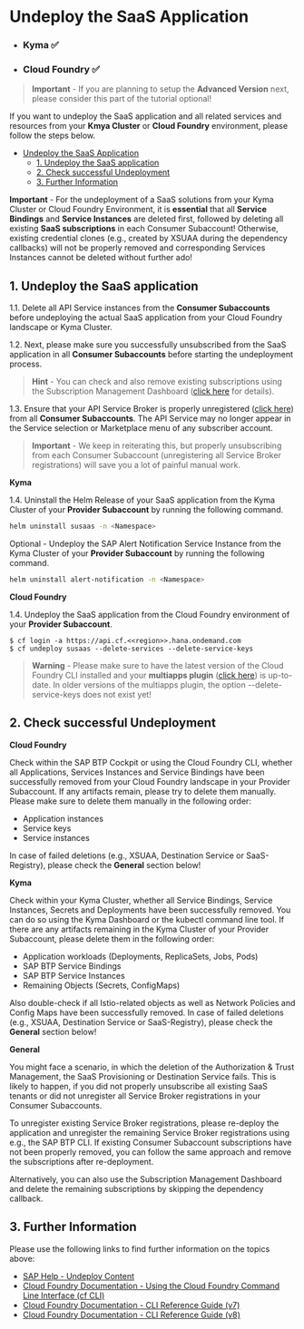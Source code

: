 # Undeploy the SaaS Application

- ### **Kyma** ✅ 
- ### **Cloud Foundry** ✅

> **Important** - If you are planning to setup the **Advanced Version** next, please consider this part of the tutorial optional!

If you want to undeploy the SaaS application and all related services and resources from your **Kmya Cluster** or **Cloud Foundry** environment, please follow the steps below. 

- [Undeploy the SaaS Application](#undeploy-the-saas-application)
  - [1. Undeploy the SaaS application](#1-undeploy-the-saas-application)
  - [2. Check successful Undeployment](#2-check-successful-undeployment)
  - [3. Further Information](#3-further-information)


**Important** - For the undeployment of a SaaS solutions from your Kyma Cluster or Cloud Foundry Environment, it is **essential** that all **Service Bindings** and **Service Instances** are deleted first, followed by deleting all existing **SaaS subscriptions** in each Consumer Subaccount! Otherwise, existing credential clones (e.g., created by XSUAA during the dependency callbacks) will not be properly removed and corresponding Services Instances cannot be deleted without further ado!


## 1. Undeploy the SaaS application

1.1. Delete all API Service instances from the **Consumer Subaccounts** before undeploying the actual SaaS application from your Cloud Foundry landscape or Kyma Cluster.

1.2. Next, please make sure you successfully unsubscribed from the SaaS application in all **Consumer Subaccounts** before starting the undeployment process. 

> **Hint** - You can check and also remove existing subscriptions using the Subscription Management Dashboard ([click here](https://help.sap.com/docs/btp/sap-business-technology-platform/using-subscription-management-dashboard) for details). 

1.3. Ensure that your API Service Broker is properly unregistered ([click here](../8-unsubscribe-consumer-subaccount/README.md#2-check-successful-unsubscription)) from all **Consumer Subaccounts**. The API Service may no longer appear in the Service selection or Marketplace menu of any subscriber account. 

> **Important** - We keep in reiterating this, but properly unsubscribing from each Consumer Subaccount (unregistering all Service Broker registrations) will save you a lot of painful manual work. 

**Kyma** 

1.4. Uninstall the Helm Release of your SaaS application from the Kyma Cluster of your **Provider Subaccount** by running the following command. 

```sh
helm uninstall susaas -n <Namespace>
```

Optional - Undeploy the SAP Alert Notification Service Instance from the Kyma Cluster of your **Provider Subaccount** by running the following command. 

```sh
helm uninstall alert-notification -n <Namespace>
```

**Cloud Foundry**

1.4. Undeploy the SaaS application from the Cloud Foundry environment of your **Provider Subaccount**. 

```
$ cf login -a https://api.cf.<<region>>.hana.ondemand.com
$ cf undeploy susaas --delete-services --delete-service-keys
```

> **Warning** - Please make sure to have the latest version of the Cloud Foundry CLI installed and your **multiapps plugin** ([click here](https://help.sap.com/docs/btp/sap-business-technology-platform/install-multiapps-cli-plugin-in-cloud-foundry-environment)) is up-to-date. In older versions of the multiapps plugin, the option --delete-service-keys does not exist yet! 


## 2. Check successful Undeployment

**Cloud Foundry**

Check within the SAP BTP Cockpit or using the Cloud Foundry CLI, whether all Applications, Services Instances and Service Bindings have been successfully removed from your Cloud Foundry landscape in your Provider Subaccount. If any artifacts remain, please try to delete them manually. Please make sure to delete them manually in the following order:

- Application instances
- Service keys
- Service instances

In case of failed deletions (e.g., XSUAA, Destination Service or SaaS-Registry), please check the **General** section below! 

**Kyma**

Check within your Kyma Cluster, whether all Service Bindings, Service Instances, Secrets and Deployments have been successfully removed. You can do so using the Kyma Dashboard or the kubectl command line tool. If there are any artifacts remaining in the Kyma Cluster of your Provider Subaccount, please delete them in the following order:

- Application workloads (Deployments, ReplicaSets, Jobs, Pods)
- SAP BTP Service Bindings
- SAP BTP Service Instances
- Remaining Objects (Secrets, ConfigMaps)

Also double-check if all Istio-related objects as well as Network Policies and Config Maps have been successfully removed. In case of failed deletions (e.g., XSUAA, Destination Service or SaaS-Registry), please check the **General** section below!  


**General**

You might face a scenario, in which the deletion of the Authorization & Trust Management, the SaaS Provisioning or Destination Service fails. This is likely to happen, if you did not properly unsubscribe all existing SaaS tenants or did not unregister all Service Broker registrations in your Consumer Subaccounts. 

To unregister existing Service Broker registrations, please re-deploy the application and unregister the remaining Service Broker registrations using e.g., the SAP BTP CLI. If existing Consumer Subaccount subscriptions have not been properly removed, you can follow the same approach and remove the subscriptions after re-deployment. 

Alternatively, you can also use the Subscription Management Dashboard and delete the remaining subscriptions by skipping the dependency callback. 


## 3. Further Information

Please use the following links to find further information on the topics above:

* [SAP Help - Undeploy Content](https://help.sap.com/docs/BTP/65de2977205c403bbc107264b8eccf4b/fab96a603a004bd992822c83d4b01370.html?locale=en-US)
* [Cloud Foundry Documentation - Using the Cloud Foundry Command Line Interface (cf CLI)](https://docs.cloudfoundry.org/cf-cli/)
* [Cloud Foundry Documentation - CLI Reference Guide (v7)](https://cli.cloudfoundry.org/en-US/v7/)
* [Cloud Foundry Documentation - CLI Reference Guide (v8)](https://cli.cloudfoundry.org/en-US/v8/)
